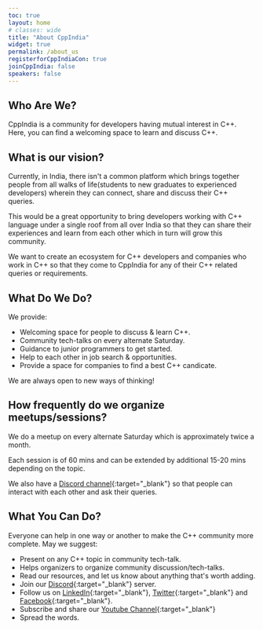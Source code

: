 ```yaml
---
toc: true
layout: home
# classes: wide
title: "About CppIndia"
widget: true
permalink: /about_us
registerforCppIndiaCon: true
joinCppIndia: false
speakers: false
---
```


## Who Are We?

CppIndia is a community for developers having mutual interest in C++. Here, you can find a welcoming space to learn and discuss C++.

## What is our vision?

Currently, in India, there isn't a common platform which brings together people from all walks of life(students to new graduates to experienced developers) wherein they can connect, share and discuss their C++ queries.

This would be a great opportunity to bring developers working with C++ language under a single roof from all over India so that they can share their experiences and learn from each other which in turn will grow this community.

We want to create an ecosystem for C++ developers and companies who work in C++ so that they come to CppIndia for any of their C++ related queries or requirements.

## What Do We Do?

We provide:

- Welcoming space for people to discuss & learn C++.
- Community tech-talks on every alternate Saturday.
- Guidance to junior programmers to get started.
- Help to each other in job search & opportunities.
- Provide a space for companies to find a best C++ candicate.

We are always open to new ways of thinking!

## How frequently do we organize meetups/sessions?

We do a meetup on every alternate Saturday which is approximately twice a month.

Each session is of 60 mins and can be extended by additional 15-20 mins depending on the topic.

We also have a [Discord channel](https://discord.gg/Wz42tX5){:target="_blank"} so that people can interact with each other and ask their queries.

## What You Can Do?

Everyone can help in one way or another to make the C++ community more complete.
May we suggest:

- Present on any C++ topic in community tech-talk.
- Helps organizers to organize community discussion/tech-talks.
- Read our resources, and let us know about anything that's worth adding.
- Join our [Discord](https://discord.gg/Wz42tX5){:target="_blank"} server.
- Follow us on [LinkedIn](https://www.linkedin.com/company/cppindia/){:target="_blank"}, [Twitter](https://twitter.com/CppIndiaUG){:target="_blank"} and [Facebook](https://www.facebook.com/CppIndiaUG){:target="_blank"}.
- Subscribe and share our [Youtube Channel](https://youtube.com/c/CppIndiaUG){:target="_blank"}
- Spread the words.

